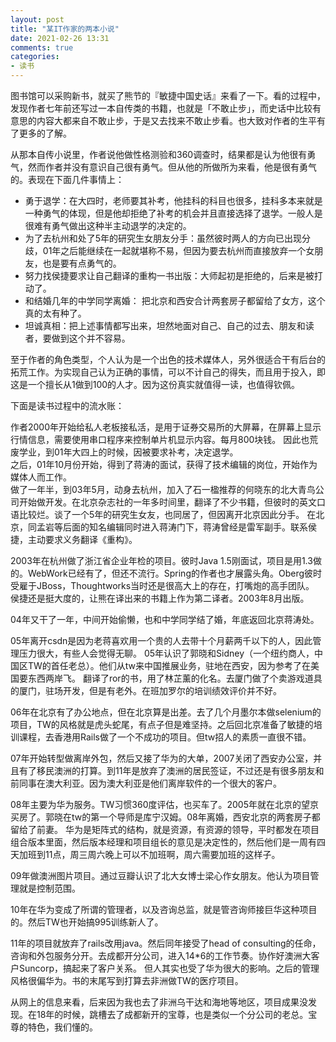 ```yaml
---
layout: post
title: "某IT作家的两本小说"
date: 2021-02-26 13:31
comments: true
categories:
- 读书 
---
```


图书馆可以采购新书，就买了熊节的『敏捷中国史话』来看了一下。看的过程中，发现作者七年前还写过一本自传类的书籍，也就是「不敢止步」，而史话中比较有意思的内容大都来自不敢止步，于是又去找来不敢止步看。也大致对作者的生平有了更多的了解。

从那本自传小说里，作者说他做性格测验和360调查时，结果都是认为他很有勇气，然而作者并没有意识自己很有勇气。但从他的所做所为来看，他是很有勇气的。表现在下面几件事情上：

- 勇于退学：在大四时，老师要其补考，他挂科的科目也很多，挂科多本来就是一种勇气的体现，但是他却拒绝了补考的机会并且直接选择了退学。一般人是很难有勇气做出这种半主动退学的决定的。  
- 为了去杭州和处了5年的研究生女朋友分手：虽然彼时两人的方向已出现分歧，01年之后能继续在一起就堪称不易，但因为要去杭州而直接放弃一个女朋友，也是要有点勇气的。  
- 努力找侯捷要求让自己翻译的重构一书出版：大师起初是拒绝的，后来是被打动了。  
- 和结婚几年的中学同学离婚： 把北京和西安合计两套房子都留给了女方，这个真的太有种了。  
- 坦诚真相：把上述事情都写出来，坦然地面对自己、自己的过去、朋友和读者，要做到这个并不容易。  

至于作者的角色类型，个人认为是一个出色的技术媒体人，另外很适合干有后台的拓荒工作。为实现自己认为正确的事情，可以不计自己的得失，而且用于投入，即这是一个擅长从1做到100的人才。因为这份真实就值得一读，也值得钦佩。

下面是读书过程中的流水账：

作者2000年开始给私人老板接私活，是用于证券交易所的大屏幕，在屏幕上显示行情信息，需要使用串口程序来控制单片机显示内容。每月800块钱。
因此也荒废学业，到01年大四上的时候，因被要求补考，决定退学。  
之后，01年10月份开始，得到了蒋涛的面试，获得了技术编辑的岗位，开始作为媒体人而工作。  
做了一年半，到03年5月，动身去杭州，加入了石一楹推荐的何晓东的北大青鸟公司开始做开发。在北京杂志社的一年多时间里，翻译了不少书籍，但彼时的英文口语比较烂。谈了一个5年的研究生女友，也同居了，但因离开北京因此分手。
在北京，同孟岩等后面的知名编辑同时进入蒋涛门下，蒋涛曾经是雷军副手。联系侯捷，主动要求义务翻译《重构》。

2003年在杭州做了浙江省企业年检的项目。彼时Java 1.5刚面试，项目是用1.3做的。WebWork已经有了，但还不流行。Spring的作者也才展露头角。Oberg彼时受雇于JBoss，Thoughtworks当时还是很高大上的存在，打嘴炮的高手团队。
侯捷还是挺大度的，让熊在译出来的书籍上作为第二译者。2003年8月出版。

04年又干了一年，中间开始偷懒，也和中学同学结了婚，年底返回北京蒋涛处。

05年离开csdn是因为老蒋喜欢用一个贵的人去带十个月薪两千以下的人，因此管理压力很大，有些人会觉得无聊。
05年认识了郭晓和Sidney（一个纽约商人，中国区TW的首任老总）。他们从tw来中国推展业务，驻地在西安，因为参考了在美国要东西两岸飞。
翻译了ror的书，用了林芷薰的化名。去厦门做了个卖游戏道具的厦门，驻场开发，但是有老外。在班加罗尔的培训绩效评价并不好。

06年在北京有了办公地点，但在北京算是出差。去了几个月墨尔本做selenium的项目，TW的风格就是虎头蛇尾，有点子但是难坚持。之后回北京准备了敏捷的培训课程，去香港用Rails做了一个不成功的项目。但tw招人的素质一直很不错。

07年开始转型做离岸外包，然后又接了华为的大单，2007关闭了西安办公室，并且有了移民澳洲的打算。到11年是放弃了澳洲的居民签证，不过还是有很多朋友和前同事在澳大利亚。因为澳大利亚是他们离岸软件的一个很大的客户。

08年主要为华为服务。TW习惯360度评估，也买车了。2005年就在北京的望京买房了。郭晓在tw的第一个导师是库宁汉姆。08年离婚，西安北京的两套房子都留给了前妻。
华为是矩阵式的结构，就是资源，有资源的领导，平时都发在项目组合版本里面，然后版本经理和项目组长的意见是决定性的，然后他们是一周有四天加班到11点，周三周六晚上可以不加班啊，周六需要加班的这样子。

09年做澳洲图片项目。通过豆瓣认识了北大女博士梁心作女朋友。他认为项目管理就是控制范围。

10年在华为变成了所谓的管理者，以及咨询总监，就是管咨询师接巨华这种项目的。然后TW也开始搞995训练新人了。

11年的项目就放弃了rails改用java。然后同年接受了head of consulting的任命，咨询和外包服务分开。去成都开分公司，进入14*6的工作节奏。协作好澳洲大客户Suncorp，搞起来了客户关系。
但人其实也受了华为很大的影响。之后的管理风格很偏华为。书的末尾写到打算去非洲做TW的医疗项目。

从网上的信息来看，后来因为我也去了非洲乌干达和海地等地区，项目成果没发现。在18年的时候，跳槽去了成都新开的宝尊，也是类似一个分公司的老总。宝尊的特色，我们懂的。

